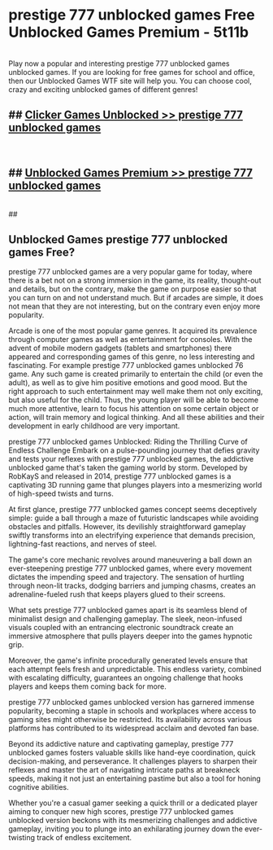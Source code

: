 # prestige 777 unblocked games  Free Unblocked Games Premium - 5t11b <br>
<br>
Play now a popular and interesting prestige 777 unblocked games unblocked games. If you are looking for free games for school and office, then our Unblocked Games WTF site will help you. You can choose cool, crazy and exciting unblocked games of different genres!


## ##  [Clicker Games Unblocked >> prestige 777 unblocked games](http://freeplayer.one?title=prestige_777_unblocked_games&ref=UGames)
  <br>

##  ## [Unblocked Games Premium >> prestige 777 unblocked games](http://freeplayer.one?title=prestige_777_unblocked_games&ref=UGames)
  <br>
  ##



## Unblocked Games prestige 777 unblocked games Free?

prestige 777 unblocked games are a very popular game for today, where there is a bet not on a strong immersion in the game, its reality, thought-out and details, but on the contrary, make the game on purpose easier so that you can turn on and not understand much. But if arcades are simple, it does not mean that they are not interesting, but on the contrary even enjoy more popularity.

Arcade is one of the most popular game genres. It acquired its prevalence through computer games as well as entertainment for consoles. With the advent of mobile modern gadgets (tablets and smartphones) there appeared and corresponding games of this genre, no less interesting and fascinating. For example prestige 777 unblocked games unblocked 76 game. Any such game is created primarily to entertain the child (or even the adult), as well as to give him positive emotions and good mood. But the right approach to such entertainment may well make them not only exciting, but also useful for the child. Thus, the young player will be able to become much more attentive, learn to focus his attention on some certain object or action, will train memory and logical thinking. And all these abilities and their development in early childhood are very important.

prestige 777 unblocked games Unblocked: Riding the Thrilling Curve of Endless Challenge
Embark on a pulse-pounding journey that defies gravity and tests your reflexes with prestige 777 unblocked games, the addictive unblocked game that's taken the gaming world by storm. Developed by RobKayS and released in 2014, prestige 777 unblocked games is a captivating 3D running game that plunges players into a mesmerizing world of high-speed twists and turns.

At first glance, prestige 777 unblocked games concept seems deceptively simple: guide a ball through a maze of futuristic landscapes while avoiding obstacles and pitfalls. However, its devilishly straightforward gameplay swiftly transforms into an electrifying experience that demands precision, lightning-fast reactions, and nerves of steel.

The game's core mechanic revolves around maneuvering a ball down an ever-steepening prestige 777 unblocked games, where every movement dictates the impending speed and trajectory. The sensation of hurtling through neon-lit tracks, dodging barriers and jumping chasms, creates an adrenaline-fueled rush that keeps players glued to their screens.

What sets prestige 777 unblocked games apart is its seamless blend of minimalist design and challenging gameplay. The sleek, neon-infused visuals coupled with an entrancing electronic soundtrack create an immersive atmosphere that pulls players deeper into the games hypnotic grip.

Moreover, the game's infinite procedurally generated levels ensure that each attempt feels fresh and unpredictable. This endless variety, combined with escalating difficulty, guarantees an ongoing challenge that hooks players and keeps them coming back for more.

prestige 777 unblocked games unblocked version has garnered immense popularity, becoming a staple in schools and workplaces where access to gaming sites might otherwise be restricted. Its availability across various platforms has contributed to its widespread acclaim and devoted fan base.

Beyond its addictive nature and captivating gameplay, prestige 777 unblocked games fosters valuable skills like hand-eye coordination, quick decision-making, and perseverance. It challenges players to sharpen their reflexes and master the art of navigating intricate paths at breakneck speeds, making it not just an entertaining pastime but also a tool for honing cognitive abilities.

Whether you're a casual gamer seeking a quick thrill or a dedicated player aiming to conquer new high scores, prestige 777 unblocked games unblocked version beckons with its mesmerizing challenges and addictive gameplay, inviting you to plunge into an exhilarating journey down the ever-twisting track of endless excitement.